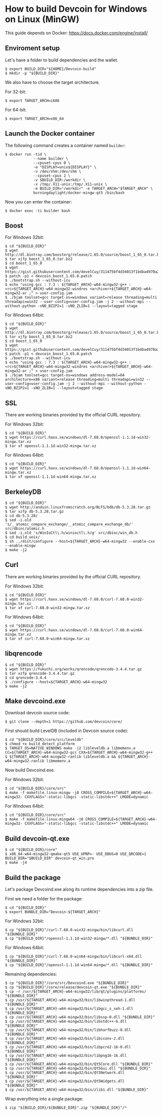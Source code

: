 # How to build Devcoin for Windows on Linux (MinGW)

This guide depends on Docker: https://docs.docker.com/engine/install/


## Enviroment setup

Let's have a folder to build dependencies and the wallet.
```
$ export BUILD_DIR="${HOME}/Devcoin-build"
$ mkdir -p "${BUILD_DIR}"
```
We also have to choose the target architecture.

For 32-bit:

```
$ export TARGET_ARCH=i686
```

For 64-bit:

```
$ export TARGET_ARCH=x86_64
```

## Launch the Docker container

The following command creates a container named `builder`:
```
$ docker run -tid \
             --name builder \
             --cpuset-cpus 0 \
             -e "DISPLAY=unix${DISPLAY}" \
             -v /dev/shm:/dev/shm \
             --cpuset-cpus 2 \
             -v $BUILD_DIR:/workdir \
             -v /tmp/.X11-unix:/tmp/.X11-unix \
             -e BUILD_DIR="/workdir" -e TARGET_ARCH="$TARGET_ARCH" \
             burningdaylight/docker-mingw-qt5 /bin/bash
```

Now you can enter the container:
```
$ docker exec -ti builder bash
```


## Boost

For Windows 32bit:

```
$ cd "${BUILD_DIR}"
$ wget http://dl.bintray.com/boostorg/release/1.65.0/source/boost_1_65_0.tar.bz2
$ tar xjfp boost_1_65_0.tar.bz2
$ cd boost_1_65_0
$ wget https://gist.githubusercontent.com/develCuy/311475bf4d34013f1b4ba4970a272d47/raw/0b308c2e7311c9ab887268b8b6aada3dba8dc0d2/devcoin_boost_1.65.0.patch
$ patch -p1 < devcoin_boost_1.65.0.patch
$ ./bootstrap.sh --without-icu
$ echo "using gcc : 7.3 : ${TARGET_ARCH}-w64-mingw32-g++ : <rc>${TARGET_ARCH}-w64-mingw32-windres <archiver>${TARGET_ARCH}-w64-mingw32-ar ;" > user-config.jam
$ ./bjam toolset=gcc target-os=windows variant=release threading=multi threadapi=win32 --user-config=user-config.jam -j 2 --without-mpi --without-python -sNO_BZIP2=1 -sNO_ZLIB=1 --layout=tagged stage
```

For Windows 64bit:

```
$ cd "${BUILD_DIR}"
$ wget http://dl.bintray.com/boostorg/release/1.65.0/source/boost_1_65_0.tar.bz2
$ tar xjfp boost_1_65_0.tar.bz2
$ cd boost_1_65_0
$ wget https://gist.githubusercontent.com/develCuy/311475bf4d34013f1b4ba4970a272d47/raw/0b308c2e7311c9ab887268b8b6aada3dba8dc0d2/devcoin_boost_1.65.0.patch
$ patch -p1 < devcoin_boost_1.65.0.patch
$ ./bootstrap.sh --without-icu
$ echo "using gcc : 7.3 : ${TARGET_ARCH}-w64-mingw32-g++ : <rc>${TARGET_ARCH}-w64-mingw32-windres <archiver>${TARGET_ARCH}-w64-mingw32-ar ;" > user-config.jam
$ ./bjam toolset=gcc target-os=windows address-model=64 architecture=x86 variant=release threading=multi threadapi=win32 --user-config=user-config.jam -j 2 --without-mpi --without-python -sNO_BZIP2=1 -sNO_ZLIB=1 --layout=tagged stage
```


## SSL 

There are working binaries provided by the official CURL repository.

For Windows 32bit:

```
$ cd "${BUILD_DIR}"
$ wget https://curl.haxx.se/windows/dl-7.68.0/openssl-1.1.1d-win32-mingw.tar.xz
$ tar xf openssl-1.1.1d-win32-mingw.tar.xz
```

For Windows 64bit:

```
$ cd "${BUILD_DIR}"
$ wget https://curl.haxx.se/windows/dl-7.68.0/openssl-1.1.1d-win64-mingw.tar.xz
$ tar xf openssl-1.1.1d-win64-mingw.tar.xz
```


## BerkeleyDB

```
$ cd "${BUILD_DIR}"
$ wget http://anduin.linuxfromscratch.org/BLFS/bdb/db-5.3.28.tar.gz
$ tar xzfp db-5.3.28.tar.gz
$ cd db-5.3.28/
$ sed -i.old 's/__atomic_compare_exchange/__atomic_compare_exchange_db/' src/dbinc/atomic.h
$ sed -i.old 's/WinIoCtl\.h/winioctl\.h/g' src/dbinc/win_db.h
$ cd build_unix/
$ sh ../dist/configure --host=${TARGET_ARCH}-w64-mingw32 --enable-cxx --enable-mingw
$ make -j2
```


## Curl

There are working binaries provided by the official CURL repository.

For Windows 32bit:

```
$ cd "${BUILD_DIR}"
$ wget https://curl.haxx.se/windows/dl-7.68.0/curl-7.68.0-win32-mingw.tar.xz
$ tar xf curl-7.68.0-win32-mingw.tar.xz
```

For Windows 64bit:

```
$ cd "${BUILD_DIR}"
$ wget https://curl.haxx.se/windows/dl-7.68.0/curl-7.68.0-win64-mingw.tar.xz
$ tar xf curl-7.68.0-win64-mingw.tar.xz
```


## libqrencode

```
$ cd "${BUILD_DIR}"
$ wget https://fukuchi.org/works/qrencode/qrencode-3.4.4.tar.gz
$ tar xzfp qrencode-3.4.4.tar.gz
$ cd qrencode-3.4.4
$ ./configure --host=${TARGET_ARCH}-w64-mingw32
$ make -j2

```


## Make devcoind.exe

Download devcoin source code:

```
$ git clone --depth=1 https://github.com/devcoin/core/
```

First should build LevelDB (included in Devcoin source code):

```
$ cd "${BUILD_DIR}/core/src/leveldb"
$ chmod +x build_detect_platform
$ TARGET_OS=NATIVE_WINDOWS make -j2 libleveldb.a libmemenv.a CC=${TARGET_ARCH}-w64-mingw32-gcc CXX=${TARGET_ARCH}-w64-mingw32-g++
$ ${TARGET_ARCH}-w64-mingw32-ranlib libleveldb.a && ${TARGET_ARCH}-w64-mingw32-ranlib libmemenv.a

```

Now build Devcoind.exe.

For Windows 32bit:

```
$ cd "${BUILD_DIR}/core/src"
$ make -f makefile.linux-mingw -j8 CROSS_COMPILE=${TARGET_ARCH}-w64-mingw32- CXXFLAGS="-static-libgcc -static-libstdc++" LMODE=dynamic
```

For Windows 64bit:

```
$ cd "${BUILD_DIR}/core/src"
$ make -f makefile.linux-mingw64 -j8 CROSS_COMPILE=${TARGET_ARCH}-w64-mingw32- CXXFLAGS="-static-libgcc -static-libstdc++" LMODE=dynamic
```


## Build devcoin-qt.exe


```
$ cd "${BUILD_DIR}/core"
$ x86_64-w64-mingw32-qmake-qt5 USE_UPNP=- USE_DBUS=0 USE_QRCODE=1 BUILD_DIR="$BUILD_DIR" devcoin-qt_win.pro
$ make -j4
```


## Build the package

Let's package Devcoind.exe along its runtime dependencies into a zip file.


First we need a folder for the package:
```
$ cd "${BUILD_DIR}"
$ export BUNDLE_DIR="Devcoin-${TARGET_ARCH}"
```

For Windows 32bit:

```
$ cp "${BUILD_DIR}"/curl-7.68.0-win32-mingw/bin/libcurl.dll "${BUNDLE_DIR}"
$ cp "${BUILD_DIR}"/openssl-1.1.1d-win32-mingw/*.dll "${BUNDLE_DIR}"
```

For Windows 64bit:

```
$ cp "${BUILD_DIR}"/curl-7.68.0-win64-mingw/bin/libcurl-x64.dll "${BUNDLE_DIR}"
$ cp "${BUILD_DIR}"/openssl-1.1.1d-win64-mingw/*.dll "${BUNDLE_DIR}"
```

Remaining dependencies:

```
$ cp "${BUILD_DIR}"/core/src/Devcoind.exe "${BUNDLE_DIR}"
$ cp "${BUILD_DIR}"/core/release/devcoin-qt.exe "${BUNDLE_DIR}"
$ cp -r /usr/${TARGET_ARCH}-w64-mingw32/lib/qt/plugins/platforms/ "${BUNDLE_DIR}"
$ cp /usr/${TARGET_ARCH}-w64-mingw32/bin/libwinpthread-1.dll "${BUNDLE_DIR}"
$ cp /usr/${TARGET_ARCH}-w64-mingw32/bin/libgcc_s_seh-1.dll "${BUNDLE_DIR}"
$ cp /usr/${TARGET_ARCH}-w64-mingw32/bin/libssp-0.dll "${BUNDLE_DIR}"
$ cp /usr/${TARGET_ARCH}-w64-mingw32/bin/libstdc++-6.dll "${BUNDLE_DIR}"
$ cp /usr/${TARGET_ARCH}-w64-mingw32/bin/libharfbuzz-0.dll "${BUNDLE_DIR}"
$ cp /usr/${TARGET_ARCH}-w64-mingw32/bin/libiconv-2.dll "${BUNDLE_DIR}"
$ cp /usr/${TARGET_ARCH}-w64-mingw32/bin/libpcre2-16-0.dll "${BUNDLE_DIR}"
$ cp /usr/${TARGET_ARCH}-w64-mingw32/bin/libpng16-16.dll "${BUNDLE_DIR}"
$ cp /usr/${TARGET_ARCH}-w64-mingw32/bin/Qt5Core.dll "${BUNDLE_DIR}"
$ cp /usr/${TARGET_ARCH}-w64-mingw32/bin/Qt5Gui.dll "${BUNDLE_DIR}"
$ cp /usr/${TARGET_ARCH}-w64-mingw32/bin/Qt5Network.dll "${BUNDLE_DIR}"
$ cp /usr/${TARGET_ARCH}-w64-mingw32/bin/Qt5Widgets.dll "${BUNDLE_DIR}"
$ cp /usr/${TARGET_ARCH}-w64-mingw32/bin/zlib1.dll "${BUNDLE_DIR}"
```

Wrap everything into a single package:

```
$ zip "${BUILD_DIR}/${BUNDLE_DIR}".zip "${BUNDLE_DIR}"/*
```

